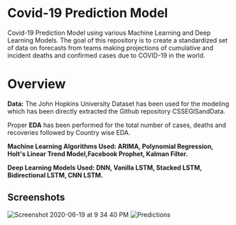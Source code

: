 # Covid-19 Prediction Model
Covid-19 Prediction Model using various Machine Learning and Deep Learning Models.
The goal of this repository is to create a standardized set of data on forecasts from teams making projections of cumulative and incident deaths and confirmed cases due to COVID-19 in the world.

# Overview
**Data:** The John Hopkins University Dataset has been used for the modeling which has been directly extracted the Github repository CSSEGISandData.

Proper **EDA** has been performed for the total number of cases, deaths and recoveries followed by Country wise EDA.

**Machine Learning Algorithms Used: ARIMA, Polynomial Regression, Holt's Linear Trend Model,Facebook Prophet, Kalman Filter.**

**Deep Learning Models Used: DNN, Vanilla LSTM, Stacked LSTM, Bidirectional LSTM, CNN LSTM.**

## **Screenshots**

![Screenshot 2020-06-19 at 9 34 40 PM](https://user-images.githubusercontent.com/49313619/85154409-0ac7b780-b275-11ea-91ca-dc4732fc9500.png)
![Predictions](https://user-images.githubusercontent.com/49313619/85154437-13b88900-b275-11ea-8e1c-ba2be8ae4fde.png)


